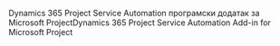 <span data-ttu-id="eb779-101">Dynamics 365 Project Service Automation програмски додатак за Microsoft Project</span><span class="sxs-lookup"><span data-stu-id="eb779-101">Dynamics 365 Project Service Automation Add-in for Microsoft Project</span></span>